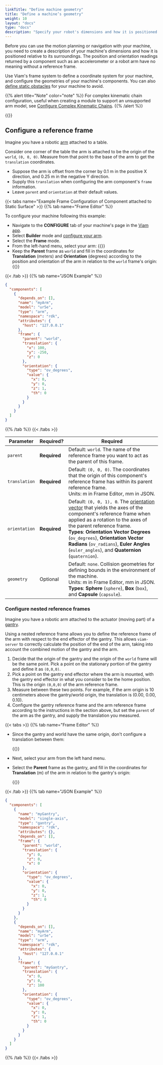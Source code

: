 ```yaml
---
linkTitle: "Define machine geometry"
title: "Define a machine’s geometry"
weight: 10
layout: "docs"
type: "docs"
description: "Specify your robot's dimensions and how it is positioned in space."
---
```


Before you can use the motion planning or navigation with your machine, you need to create a description of your machine's dimensions and how it is positioned relative to its surroundings.
The position and orientation readings returned by a component such as an accelerometer or a robot arm have no meaning without a reference frame.

Use Viam's frame system to define a coordinate system for your machine, and configure the geometries of your machine's components.
You can also [define static obstacles](/operate/mobility/define-obstacles/) for your machine to avoid.

{{% alert title="Note" color="note" %}}
For complex kinematic chain configuration, useful when creating a module to support an unsupported arm model, see [Configure Complex Kinematic Chains](/operate/reference/kinematic-chain-config/).
{{% /alert %}}

{{<imgproc src="/services/frame-system/frame_system_wheeled_base.png" resize="x1100" declaredimensions=true alt="Visualization of a wheeled base configured with motors and a mounted camera in the frame system tab of the Viam app UI" style="max-width:600px" class="imgzoom" >}}

## Configure a reference frame

Imagine you have a robotic [arm](/operate/reference/components/arm/) attached to a table.

Consider one corner of the table the arm is attached to be the origin of the `world`, `(0, 0, 0)`.
Measure from that point to the base of the arm to get the `translation` coordinates.

- Suppose the arm is offset from the corner by 0.1 m in the positive X direction, and 0.25 m in the negative Y direction.
- Supply this `translation` when configuring the arm component's `frame` information.
- Leave `parent` and `orientation` at their default values.

{{< tabs name="Example Frame Configuration of Component attached to Static Surface" >}}
{{% tab name="Frame Editor" %}}

To configure your machine following this example:

- Navigate to the **CONFIGURE** tab of your machine's page in the [Viam app](https://app.viam.com).
- Select **Builder** mode and [configure your arm](/operate/reference/components/arm/#configuration).
- Select the **Frame** mode.
- From the left-hand menu, select your arm:
  {{<imgproc src="/services/frame-system/arm_default_frame.png" resize="500x" style="width: 300px" alt="Frame card for an arm with the default reference frame settings">}}
- Keep the **Parent** frame as `world` and fill in the coordinates for **Translation** (meters) and **Orientation** (degrees) according to the position and orientation of the arm in relation to the `world` frame's origin:
  {{<imgproc src="/services/frame-system/arm_frame.png" resize="500x" style="width: 300px" alt="Frame card for an arm with a translation of 0.1 meters and -0.25 meters configured">}}

{{< /tab >}}
{{% tab name="JSON Example" %}}

```json {class="line-numbers linkable-line-numbers"}
{
  "components": [
    {
      "depends_on": [],
      "name": "myArm",
      "model": "ur5e",
      "type": "arm",
      "namespace": "rdk",
      "attributes": {
        "host": "127.0.0.1"
      },
      "frame": {
        "parent": "world",
        "translation": {
          "x": 100,
          "y": -250,
          "z": 0
        },
        "orientation": {
          "type": "ov_degrees",
          "value": {
            "x": 0,
            "y": 0,
            "z": 1,
            "th": 0
          }
        }
      }
    }
  ]
}
```

{{% /tab %}}
{{< /tabs >}}

<!-- prettier-ignore -->
| Parameter | Required? | Required |
| --------- | ----------- | ----- |
| `parent`  | **Required** | Default: `world`. The name of the reference frame you want to act as the parent of this frame. |
| `translation` | **Required** | Default: `(0, 0, 0)`. The coordinates that the origin of this component's reference frame has within its parent reference frame. <br> Units: m in Frame Editor, mm in JSON. |
| `orientation`  | **Required** | Default: `(0, 0, 1), 0`. The [orientation vector](/operate/reference/orientation-vector/) that yields the axes of the component's reference frame when applied as a rotation to the axes of the parent reference frame. <br> **Types**: **Orientation Vector Degrees** (`ov_degrees`), **Orientation Vector Radians** (`ov_radians`), **Euler Angles** (`euler_angles`), and **Quaternion** (`quaternion`). |
| `geometry`  | Optional | Default: `none`. Collision geometries for defining bounds in the environment of the machine. <br> Units: m in Frame Editor, mm in JSON. <br> **Types**: **Sphere** (`sphere`), **Box** (`box`), and **Capsule** (`capsule`). |

### Configure nested reference frames

Imagine you have a robotic arm attached to the actuator (moving part) of a [gantry](/operate/reference/components/gantry/).

Using a nested reference frame allows you to define the reference frame of the arm with respect to the end effector of the gantry.
This allows `viam-server` to correctly calculate the position of the end of the arm, taking into account the combined motion of the gantry and the arm.

1. Decide that the origin of the gantry and the origin of the `world` frame will be the same point.
   Pick a point on the stationary portion of the gantry and define it as `(0,0,0)`.
1. Pick a point on the gantry end effector where the arm is mounted, with the gantry end effector in what you consider to be the home position.
   This is the origin `(0,0,0)` of the arm reference frame.
1. Measure between these two points.
   For example, if the arm origin is 10 centimeters above the gantry/world origin, the translation is (0.00, 0.00, 0.10).
1. Configure the gantry reference frame and the arm reference frame according to the instructions in the section above, but set the `parent` of the arm as the gantry, and supply the translation you measured.

{{< tabs >}}
{{% tab name="Frame Editor" %}}

- Since the gantry and world have the same origin, don't configure a translation between them:

  {{<imgproc src="/services/frame-system/frame_card_dyn_gantry.png" resize="500x" style="width: 300px" alt="Gantry frame card example for this configuration">}}

- Next, select your arm from the left hand menu.
- Select the **Parent** frame as the gantry, and fill in the coordinates for **Translation** (m) of the arm in relation to the gantry's origin:

  {{<imgproc src="/services/frame-system/frame_card_dyn_arm.png" resize="500x" style="width: 300px" alt="Arm frame card example for this configuration">}}

{{< /tab >}}
{{% tab name="JSON Example" %}}

```json {class="line-numbers linkable-line-numbers"}
{
  "components": [
    {
      "name": "myGantry",
      "model": "single-axis",
      "type": "gantry",
      "namespace": "rdk",
      "attributes": {},
      "depends_on": [],
      "frame": {
        "parent": "world",
        "translation": {
          "y": 0,
          "z": 0,
          "x": 0
        },
        "orientation": {
          "type": "ov_degrees",
          "value": {
            "x": 0,
            "y": 0,
            "z": 1,
            "th": 0
          }
        }
      }
    },
    {
      "depends_on": [],
      "name": "myArm",
      "model": "ur5e",
      "type": "arm",
      "namespace": "rdk",
      "attributes": {
        "host": "127.0.0.1"
      },
      "frame": {
        "parent": "myGantry",
        "translation": {
          "x": 0,
          "y": 0,
          "z": 100
        },
        "orientation": {
          "type": "ov_degrees",
          "value": {
            "x": 0,
            "y": 0,
            "z": 1,
            "th": 0
          }
        }
      }
    }
  ]
}
```

{{% /tab %}}
{{< /tabs >}}
